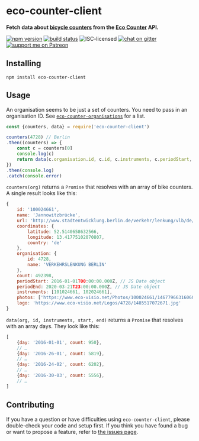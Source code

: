 # eco-counter-client

**Fetch data about [bicycle counters](https://en.wikipedia.org/wiki/Traffic_count#Bicycle_and_pedestrian_traffic_counting_devices) from the [Eco Counter](http://www.eco-compteur.com/en/) API.**

[![npm version](https://img.shields.io/npm/v/eco-counter-client.svg)](https://www.npmjs.com/package/eco-counter-client)
[![build status](https://img.shields.io/travis/derhuerst/eco-counter-client.svg)](https://travis-ci.org/derhuerst/eco-counter-client)
![ISC-licensed](https://img.shields.io/github/license/derhuerst/eco-counter-client.svg)
[![chat on gitter](https://badges.gitter.im/derhuerst.svg)](https://gitter.im/derhuerst)
[![support me on Patreon](https://img.shields.io/badge/support%20me-on%20patreon-fa7664.svg)](https://patreon.com/derhuerst)


## Installing

```shell
npm install eco-counter-client
```


## Usage

An organisation seems to be just a set of counters. You need to pass in an organisation ID. See [`eco-counter-organisations`](https://github.com/derhuerst/eco-counter-organisations) for a list.

```js
const {counters, data} = require('eco-counter-client')

counters(4728) // Berlin
.then((counters) => {
	const c = counters[0]
	console.log(c)
	return data(c.organisation.id, c.id, c.instruments, c.periodStart, c.periodEnd)
})
.then(console.log)
.catch(console.error)
```

`counters(org)` returns a `Promise` that resolves with an array of bike counters. A single result looks like this:

```js
{
	id: '100024661',
	name: 'Jannowitzbrücke',
	url: 'http://www.stadtentwicklung.berlin.de/verkehr/lenkung/vlb/de/erhebungen.shtml',
	coordinates: {
		latitude: 52.5140658632566,
		longitude: 13.41775102070807,
		country: 'de'
	},
	organisation: {
		id: 4728,
		name: 'VERKEHRSLENKUNG BERLIN'
	},
	count: 492398,
	periodStart: 2016-01-01T00:00:00.000Z, // JS Date object
	periodEnd: 2020-03-21T23:00:00.000Z, // JS Date object
	instruments: [101024661, 102024661],
	photos: ['https://www.eco-visio.net/Photos/100024661/14677966316060.jpg'],
	logo: 'https://www.eco-visio.net/Logos/4728/1485517072671.jpg'
}
```

`data(org, id, instruments, start, end)` returns a `Promise` that resolves with an array days. They look like this:

```js
[
	{day: '2016-01-01', count: 950},
	// …
	{day: '2016-26-01', count: 5819},
	// …
	{day: '2016-24-02', count: 6202},
	// …
	{day: '2016-30-03', count: 5556},
	// …
]
```


## Contributing

If you have a question or have difficulties using `eco-counter-client`, please double-check your code and setup first. If you think you have found a bug or want to propose a feature, refer to [the issues page](https://github.com/derhuerst/eco-counter-client/issues).
